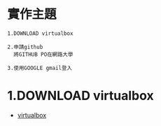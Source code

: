 # 實作主題
```
1.DOWNLOAD virtualbox

2.申請github    
  將GITHUB PO在網路大學

3.使用GOOGLE gmail登入
```

# 1.DOWNLOAD virtualbox

- [virtualbox](https://www.virtualbox.org/wiki/Downloads)

